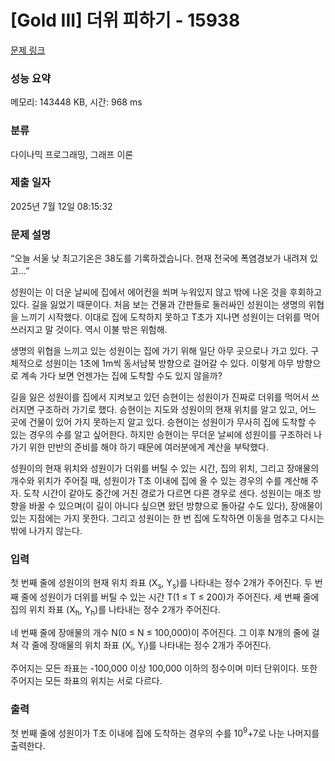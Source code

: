 # [Gold III] 더위 피하기 - 15938 

[문제 링크](https://www.acmicpc.net/problem/15938) 

### 성능 요약

메모리: 143448 KB, 시간: 968 ms

### 분류

다이나믹 프로그래밍, 그래프 이론

### 제출 일자

2025년 7월 12일 08:15:32

### 문제 설명

<p>“오늘 서울 낮 최고기온은 38도를 기록하겠습니다. 현재 전국에 폭염경보가 내려져 있고...”</p>

<p>성원이는 이 더운 날씨에 집에서 에어컨을 쐬며 누워있지 않고 밖에 나온 것을 후회하고 있다. 길을 잃었기 때문이다. 처음 보는 건물과 간판들로 둘러싸인 성원이는 생명의 위협을 느끼기 시작했다. 이대로 집에 도착하지 못하고 T초가 지나면 성원이는 더위를 먹어 쓰러지고 말 것이다. 역시 이불 밖은 위험해.</p>

<p>생명의 위협을 느끼고 있는 성원이는 집에 가기 위해 일단 아무 곳으로나 가고 있다. 구체적으로 성원이는 1초에 1m씩 동서남북 방향으로 걸어갈 수 있다. 이렇게 아무 방향으로 계속 가다 보면 언젠가는 집에 도착할 수도 있지 않을까?</p>

<p>길을 잃은 성원이를 집에서 지켜보고 있던 승현이는 성원이가 진짜로 더위를 먹어서 쓰러지면 구조하러 가기로 했다. 승현이는 지도와 성원이의 현재 위치를 알고 있고, 어느 곳에 건물이 있어 가지 못하는지 알고 있다. 승현이는 성원이가 무사히 집에 도착할 수 있는 경우의 수를 알고 싶어한다. 하지만 승현이는 무더운 날씨에 성원이를 구조하러 나가기 위한 만반의 준비를 해야 하기 때문에 여러분에게 계산을 부탁했다.</p>

<p>성원이의 현재 위치와 성원이가 더위를 버틸 수 있는 시간, 집의 위치, 그리고 장애물의 개수와 위치가 주어질 때, 성원이가 T초 이내에 집에 올 수 있는 경우의 수를 계산해 주자. 도착 시간이 같아도 중간에 거친 경로가 다르면 다른 경우로 센다. 성원이는 매초 방향을 바꿀 수 있으며(이 길이 아니다 싶으면 왔던 방향으로 돌아갈 수도 있다), 장애물이 있는 지점에는 가지 못한다. 그리고 성원이는 한 번 집에 도착하면 이동을 멈추고 다시는 밖에 나가지 않는다.</p>

### 입력 

 <p>첫 번째 줄에 성원이의 현재 위치 좌표 (X<sub>s</sub>, Y<sub>s</sub>)를 나타내는 정수 2개가 주어진다. 두 번째 줄에 성원이가 더위를 버틸 수 있는 시간 T(1 ≤ T ≤ 200)가 주어진다. 세 번째 줄에 집의 위치 좌표 (X<sub>h</sub>, Y<sub>h</sub>)를 나타내는 정수 2개가 주어진다.</p>

<p>네 번째 줄에 장애물의 개수 N(0 ≤ N ≤ 100,000)이 주어진다. 그 이후 N개의 줄에 걸쳐 각 줄에 장애물의 위치 좌표 (X<sub>i</sub>, Y<sub>i</sub>)를 나타내는 정수 2개가 주어진다.</p>

<p>주어지는 모든 좌표는 -100,000 이상 100,000 이하의 정수이며 미터 단위이다. 또한 주어지는 모든 좌표의 위치는 서로 다르다.</p>

### 출력 

 <p>첫 번째 줄에 성원이가 T초 이내에 집에 도착하는 경우의 수를 10<sup>9</sup>+7로 나눈 나머지를 출력한다.</p>

